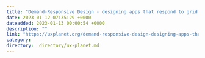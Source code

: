 ```yaml
---
title: "Demand-Responsive Design - designing apps that respond to grid demand"
date: 2023-01-12 07:35:29 +0000
dateadded: 2023-01-13 00:00:54 +0000
description: ""
link: "https://uxplanet.org/demand-responsive-design-designing-apps-that-respond-to-grid-demand-c7715d95f69d?source=rss----819cc2aaeee0---4"
category:
directory: _directory/ux-planet.md
---
```

